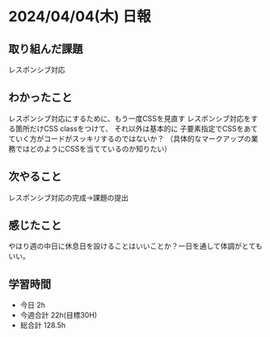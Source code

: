 # 2024/04/04(木) 日報

## 取り組んだ課題
レスポンシブ対応

## わかったこと
レスポンシブ対応にするために、もう一度CSSを見直す
レスポンシブ対応をする箇所だけCSS classをつけて、
それ以外は基本的に 子要素指定でCSSをあてていく方がコードがスッキリするのではないか？
（具体的なマークアップの業務ではどのようにCSSを当てているのか知りたい）

## 次やること
レスポンシブ対応の完成→課題の提出

## 感じたこと
やはり週の中日に休息日を設けることはいいことか？一日を通して体調がとてもいい。

## 学習時間
- 今日 2h
- 今週合計 22h(目標30H)
- 総合計 128.5h
